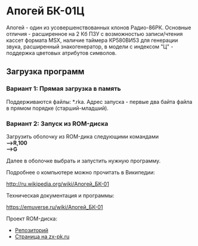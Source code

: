 # Апогей БК-01Ц

Апогей - один из усовершенствованных клонов Радио-86РК. Основные отличия - расширенное на 2 Кб ПЗУ с возможностью записи/чтения кассет формата MSX, наличие таймера КР580ВИ53 для генерации звука, расширенный знакогенератор, в модели с индексом "Ц" - поддержка цветовых атрибутов символов.

## Загрузка программ

### Вариант 1: Прямая загрузка в память

Поддерживаются файлы: *.rka. Адрес запуска - первые два байта файла в прямом порядке (старший-младший).

### Вариант 2: Запуск из ROM-диска
Загрузить оболочку из ROM-дика следующими командами<br/>
<b>--&gt;R,100</b><br/>
<b>--&gt;G</b>

Далее в оболочке выбрать и запустить нужную программу.



Подробнее о компьютере можно прочитать в Википедии:

http://ru.wikipedia.org/wiki/Апогей_БК-01

Техническая документация и программы:

https://emuverse.ru/wiki/Апогей_БК-01

Проект ROM-диска:

* [Репозиторий](https://github.com/Dovgalyuk/ApogeyROMDisk)
* [Страница на zx-pk.ru](https://zx-pk.ru/wiki/ROM-диск_для_компьютера_Апогей-БК01)